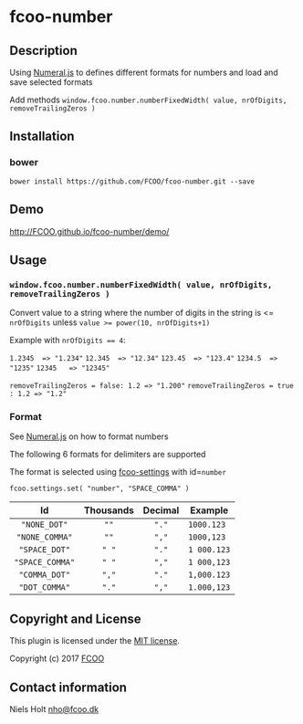 # fcoo-number
>
[Numeral.js]:http://numeraljs.com/

## Description
Using [Numeral.js] to defines different formats for numbers and load and save selected formats

Add methods `window.fcoo.number.numberFixedWidth( value, nrOfDigits, removeTrailingZeros )`

## Installation
### bower
`bower install https://github.com/FCOO/fcoo-number.git --save`

## Demo
http://FCOO.github.io/fcoo-number/demo/ 

## Usage

### `window.fcoo.number.numberFixedWidth( value, nrOfDigits, removeTrailingZeros )`

Convert value to a string where the number of digits in the string is <= `nrOfDigits` unless `value >= power(10, nrOfDigits+1)`

Example with `nrOfDigits == 4`:


`1.2345  => "1.234"`
`12.345  => "12.34"`
`123.45  => "123.4"`
`1234.5  => "1235"`
`12345   => "12345"`

`removeTrailingZeros = false: 1.2 => "1.200"`
`removeTrailingZeros = true : 1.2 => "1.2"`




### Format

See [Numeral.js] on how to format numbers

The following 6 formats for delimiters are supported

The format is selected using [fcoo-settings](https://github.com/FCOO/fcoo-settings) with id=`number`
    
    fcoo.settings.set( "number", "SPACE_COMMA" )

| Id | Thousands | Decimal | Example |
| :--: | :--: | :--: | --- |
| `"NONE_DOT"`   | `""` | `"."`| `1000.123` |
| `"NONE_COMMA"` | `""` | `","`| `1000,123` |
| `"SPACE_DOT"`  | `" "`| `"."`| `1 000.123` |
| `"SPACE_COMMA"`| `" "`| `","`| `1 000,123` |
| `"COMMA_DOT"`  | `","`| `"."`| `1,000.123` |
| `"DOT_COMMA"`  | `"."`| `","`| `1.000,123` |



## Copyright and License
This plugin is licensed under the [MIT license](https://github.com/FCOO/fcoo-number/LICENSE).

Copyright (c) 2017 [FCOO](https://github.com/FCOO)

## Contact information

Niels Holt nho@fcoo.dk

